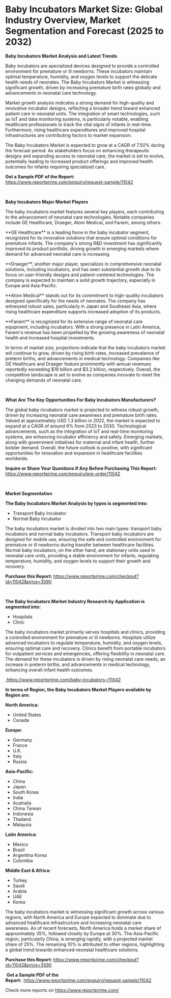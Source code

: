 <p><h1>Baby Incubators Market Size: Global Industry Overview, Market Segmentation and Forecast (2025 to 2032)</h1></p><p><strong>Baby Incubators Market Analysis and Latest Trends</strong></p>
<p><p>Baby incubators are specialized devices designed to provide a controlled environment for premature or ill newborns. These incubators maintain optimal temperature, humidity, and oxygen levels to support the delicate health needs of neonates. The Baby Incubators Market is witnessing significant growth, driven by increasing premature birth rates globally and advancements in neonatal care technology.</p><p>Market growth analysis indicates a strong demand for high-quality and innovative incubator designs, reflecting a broader trend toward enhanced patient care in neonatal units. The integration of smart technologies, such as IoT and data monitoring systems, is particularly notable, enabling healthcare professionals to track the vital signs of infants in real-time. Furthermore, rising healthcare expenditures and improved hospital infrastructures are contributing factors to market expansion.</p><p>The Baby Incubators Market is expected to grow at a CAGR of 7.50% during the forecast period. As stakeholders focus on enhancing therapeutic designs and expanding access to neonatal care, the market is set to evolve, potentially leading to increased product offerings and improved health outcomes for infants requiring specialized care.</p></p>
<p><strong>Get a Sample PDF of the Report:&nbsp;</strong> <a href="https://www.reportprime.com/enquiry/request-sample/11042?utm_campaign=2583&utm_medium=2&utm_source=Github&utm_content=ia&utm_term=20032025&utm_id=baby-incubators">https://www.reportprime.com/enquiry/request-sample/11042</a></p>
<p>&nbsp;</p>
<p><strong>Baby Incubators Major Market Players</strong></p>
<p><p>The baby incubators market features several key players, each contributing to the advancement of neonatal care technologies. Notable companies include GE Healthcare, Draeger, Atom Medical, and Fanem, among others. </p><p>**GE Healthcare** is a leading force in the baby incubator segment, recognized for its innovative solutions that ensure optimal conditions for premature infants. The company's strong R&D investment has significantly improved its product portfolio, driving growth in emerging markets where demand for advanced neonatal care is increasing.</p><p>**Draeger**, another major player, specializes in comprehensive neonatal solutions, including incubators, and has seen substantial growth due to its focus on user-friendly designs and patient-centered technologies. The company is expected to maintain a solid growth trajectory, especially in Europe and Asia-Pacific.</p><p>**Atom Medical** stands out for its commitment to high-quality incubators designed specifically for the needs of neonates. The company has witnessed robust sales, particularly in Japan and Southeast Asia, where rising healthcare expenditure supports increased adoption of its products.</p><p>**Fanem** is recognized for its extensive range of neonatal care equipment, including incubators. With a strong presence in Latin America, Fanem's revenue has been propelled by the growing awareness of neonatal health and increased hospital investments.</p><p>In terms of market size, projections indicate that the baby incubators market will continue to grow, driven by rising birth rates, increased prevalence of preterm births, and advancements in medical technology. Companies like GE Healthcare and Draeger feature prominently with annual revenues reportedly exceeding $19 billion and $3.2 billion, respectively. Overall, the competitive landscape is set to evolve as companies innovate to meet the changing demands of neonatal care.</p></p>
<p>&nbsp;</p>
<p><strong>What Are The Key Opportunities For Baby Incubators Manufacturers?</strong></p>
<p><p>The global baby incubators market is projected to witness robust growth, driven by increasing neonatal care awareness and premature birth rates. Valued at approximately USD 1.3 billion in 2022, the market is expected to expand at a CAGR of around 6% from 2023 to 2030. Technological advancements, such as the integration of IoT and real-time monitoring systems, are enhancing incubator efficiency and safety. Emerging markets, along with government initiatives for maternal and infant health, further bolster demand. Overall, the future outlook is positive, with significant opportunities for innovation and expansion in healthcare facilities worldwide.</p></p>
<p><strong>Inquire or Share Your Questions If Any Before Purchasing This Report:</strong> <a href="https://www.reportprime.com/enquiry/pre-order/11042?utm_campaign=2583&utm_medium=2&utm_source=Github&utm_content=ia&utm_term=20032025&utm_id=baby-incubators">https://www.reportprime.com/enquiry/pre-order/11042</a></p>
<p>&nbsp;</p>
<p><strong>Market Segmentation</strong></p>
<p><strong>The Baby Incubators Market Analysis by types is segmented into:</strong></p>
<p><ul><li>Transport Baby Incubator</li><li>Normal Baby Incubator</li></ul></p>
<p><p>The baby incubators market is divided into two main types: transport baby incubators and normal baby incubators. Transport baby incubators are designed for mobile use, ensuring the safe and controlled environment for premature or ill newborns during transfer between healthcare facilities. Normal baby incubators, on the other hand, are stationary units used in neonatal care units, providing a stable environment for infants, regulating temperature, humidity, and oxygen levels to support their growth and recovery.</p></p>
<p><strong>Purchase this Report:&nbsp;</strong><a href="https://www.reportprime.com/checkout?id=11042&price=3590&utm_campaign=2583&utm_medium=2&utm_source=Github&utm_content=ia&utm_term=20032025&utm_id=baby-incubators">https://www.reportprime.com/checkout?id=11042&price=3590</a></p>
<p>&nbsp;</p>
<p><strong>The Baby Incubators Market Industry Research by Application is segmented into:</strong></p>
<p><ul><li>Hospitals</li><li>Clinic</li></ul></p>
<p><p>The baby incubators market primarily serves hospitals and clinics, providing a controlled environment for premature or ill newborns. Hospitals utilize advanced incubators to regulate temperature, humidity, and oxygen levels, ensuring optimal care and recovery. Clinics benefit from portable incubators for outpatient services and emergencies, offering flexibility in neonatal care. The demand for these incubators is driven by rising neonatal care needs, an increase in preterm births, and advancements in medical technology, enhancing overall infant health outcomes.</p></p>
<p><a href="https://www.reportprime.com/baby-incubators-r11042?utm_campaign=2583&utm_medium=2&utm_source=Github&utm_content=ia&utm_term=20032025&utm_id=baby-incubators">&nbsp;https://www.reportprime.com/baby-incubators-r11042</a></p>
<p><strong>In terms of Region, the Baby Incubators Market Players available by Region are:</strong></p>
<p>
    <p> <strong> North America: </strong>
        <ul>
            <li>United States</li>
            <li>Canada</li>
        </ul>
        </p> 
    <p> <strong> Europe: </strong>
        <ul>
            <li>Germany</li>
            <li>France</li>
            <li>U.K.</li>
            <li>Italy</li>
            <li>Russia</li>
        </ul>
        </p> 
    <p> <strong> Asia-Pacific: </strong>
        <ul>
            <li>China</li>
            <li>Japan</li>
            <li>South Korea</li>
            <li>India</li>
            <li>Australia</li>
            <li>China Taiwan</li>
            <li>Indonesia</li>
            <li>Thailand</li>
            <li>Malaysia</li>
        </ul>
        </p> 
    <p> <strong> Latin America: </strong>
        <ul>
            <li>Mexico</li>
            <li>Brazil</li>
            <li>Argentina Korea</li>
            <li>Colombia</li>
        </ul>
        </p> 
    <p> <strong> Middle East & Africa: </strong>
        <ul>
            <li>Turkey</li>
            <li>Saudi</li>
            <li>Arabia</li>
            <li>UAE</li>
            <li>Korea</li>
        </ul>
    </p>
    </p>
<p><p>The baby incubators market is witnessing significant growth across various regions, with North America and Europe expected to dominate due to advanced healthcare infrastructure and increasing neonatal care awareness. As of recent forecasts, North America holds a market share of approximately 35%, followed closely by Europe at 30%. The Asia-Pacific region, particularly China, is emerging rapidly, with a projected market share of 25%. The remaining 10% is attributed to other regions, highlighting a global trend towards enhanced neonatal healthcare solutions.</p></p>
<p><strong>Purchase this Report: </strong><a href="https://www.reportprime.com/checkout?id=11042&price=3590&utm_campaign=2583&utm_medium=2&utm_source=Github&utm_content=ia&utm_term=20032025&utm_id=baby-incubators">https://www.reportprime.com/checkout?id=11042&price=3590</a></p>
<p>&nbsp;<strong>Get a Sample PDF of the Report:&nbsp;&nbsp;</strong><a href="https://www.reportprime.com/enquiry/request-sample/11042?utm_campaign=2583&utm_medium=2&utm_source=Github&utm_content=ia&utm_term=20032025&utm_id=baby-incubators">https://www.reportprime.com/enquiry/request-sample/11042</a></p>
<p><strong></strong></p>
<p>Check more reports on <a href="https://www.reportprime.com/?utm_campaign=2583&utm_medium=2&utm_source=Github&utm_content=ia&utm_term=20032025&utm_id=baby-incubators">https://www.reportprime.com/</a></p>